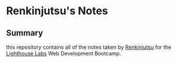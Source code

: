 # Renkinjutsu's Notes
## Summary
this repository contains all of the notes taken by [Renkinjutsu](https://github.com/Renkinjutsu) for the [Lighthouse Labs](https://lighthouselabs.ca/) Web Development Bootcamp.

